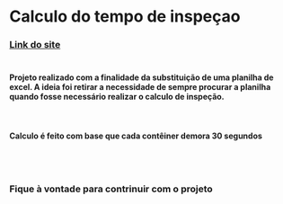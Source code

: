 # Calculo do tempo de inspeçao

### [Link do site](https://felipebrenno0.github.io/calculo-tempo-de-inspecao/) <br><br>

#### Projeto realizado com a finalidade da substituição de uma planilha de excel. A ideia foi retirar a necessidade de sempre procurar a planilha quando fosse necessário realizar o calculo de inspeção. <br><br><br>

####  Calculo é feito com base que cada contêiner demora 30 segundos
<br><br>

### Fique à vontade para contrinuir com o projeto



